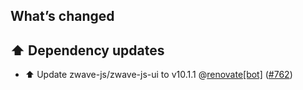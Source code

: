 ## What’s changed

## ⬆️ Dependency updates

- ⬆️ Update zwave-js/zwave-js-ui to v10.1.1 @[renovate[bot]](https://github.com/apps/renovate) ([#762](https://github.com/hassio-addons/addon-zwave-js-ui/pull/762))
